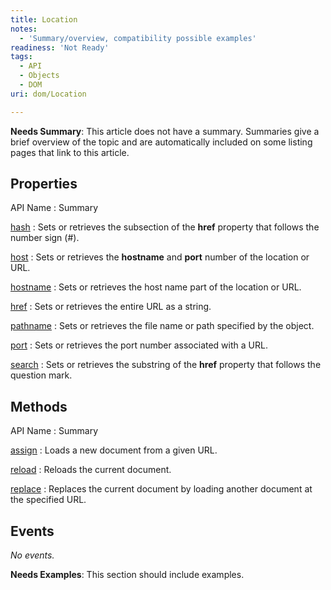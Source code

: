 ```yaml
---
title: Location
notes:
  - 'Summary/overview, compatibility possible examples'
readiness: 'Not Ready'
tags:
  - API
  - Objects
  - DOM
uri: dom/Location

---
```

**Needs Summary**: This article does not have a summary. Summaries give a brief overview of the topic and are automatically included on some listing pages that link to this article.

## Properties

API Name
:   Summary

[hash](/dom/Location/hash)
:   Sets or retrieves the subsection of the **href** property that follows the number sign (\#).

[host](/dom/Location/host)
:   Sets or retrieves the **hostname** and **port** number of the location or URL.

[hostname](/dom/Location/hostname)
:   Sets or retrieves the host name part of the location or URL.

[href](/dom/Location/href)
:   Sets or retrieves the entire URL as a string.

[pathname](/dom/Location/pathname)
:   Sets or retrieves the file name or path specified by the object.

[port](/dom/Location/port)
:   Sets or retrieves the port number associated with a URL.

[search](/dom/Location/search)
:   Sets or retrieves the substring of the **href** property that follows the question mark.

## Methods

API Name
:   Summary

[assign](/dom/Location/assign)
:   Loads a new document from a given URL.

[reload](/dom/Location/reload)
:   Reloads the current document.

[replace](/dom/Location/replace)
:   Replaces the current document by loading another document at the specified URL.

## Events

*No events.*

**Needs Examples**: This section should include examples.


